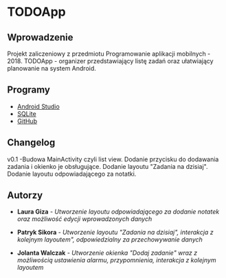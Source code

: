 # TODOApp

## Wprowadzenie

Projekt zaliczeniowy z przedmiotu Programowanie aplikacji mobilnych - 2018.
TODOApp - organizer przedstawiający listę zadań oraz ułatwiający planowanie na system Android.

## Programy

* [Android Studio](https://developer.android.com/studio/index.html)
* [SQLite](https://www.sqlite.org/index.html)
* [GitHub](https://git-scm.com/)

## Changelog

v0.1 -Budowa MainActivity czyli list view. Dodanie przycisku do dodawania zadania i okienko je obsługujące. Dodanie layoutu "Zadania na dzisiaj". Dodanie layoutu odpowiadającego za notatki.

## Autorzy

* **Laura Giza** - *Utworzenie layoutu odpowiadającego za dodanie notatek oraz możliwość edycji wprowadzonych danych*

* **Patryk Sikora** - *Utworzenie layoutu "Zadania na dzisiaj", interakcja z kolejnym layoutem", odpowiedzialny za przechowywanie danych*

* **Jolanta Walczak** - *Utworzenie okienka "Dodaj zadanie" wraz z możliwością ustawienia alarmu, przypomnienia, interakcja  z kolejnym layoutem*

